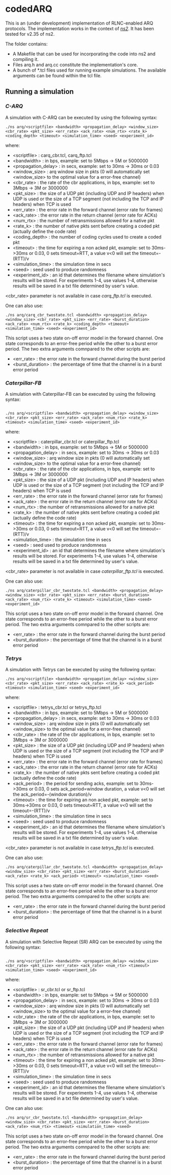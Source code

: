 # codedARQ

This is an (under development) implementation of RLNC-enabled ARQ protocols. The implementation works in the context of [_ns2_](https://www.isi.edu/nsnam/ns/). It has been tested for v2.35 of ns2.

The folder contains:
* A Makefile that can be used for incorporating the code into ns2 and compiling it.
* Files arq.h and arq.cc constitute the implementation's core.
* A bunch of \*.tcl files used for running example simulations. The available arguments can be found within the tcl file.

## Running a simulation

### _C-ARQ_

A simulation with C-ARQ can be executed by using the following syntax:

```
./ns arq/<scriptfile> <bandwidth> <propagation_delay> <window_size> <cbr_rate> <pkt_size> <err_rate> <ack_rate> <num_rtx> <rate_k> <coding_depth> <timeout> <simulation_time> <seed> <experiment_id>
```

where:

* \<scriptfile\> : carq_cbr.tcl, carq_ftp.tcl
* \<bandwidth\> : in bps, example: set to 5Mbps -> 5M or 5000000
* \<propagation_delay\> : in secs, example: set to 30ms -> 30ms or 0.03
* \<window_size\> : arq window size in pkts (0 will automatically set <window_size\> to the optimal value for a error-free channel)
* \<cbr_rate\> : the rate of the cbr applications, in bps, example: set to 3Mbps -> 3M or 3000000
* \<pkt_size\> : the size of a UDP pkt (including UDP and IP headers) when UDP is used or the size of a TCP segment (not including the TCP and IP headers) when TCP is used 
* \<err_rate\> : the error rate in the forward channel (error rate for frames)
* \<ack_rate\> : the error rate in the return channel (error rate for ACKs)
* \<num_rtx\> : the number of retransmissions allowed for a native pkt
* \<rate_k\> : the number of native pkts sent before creating a coded pkt (actually define the code rate)
* \<coding_depth\> : the number of coding cycles used to create a coded pkt
* \<timeout\> : the time for expiring a non acked pkt, example: set to 30ms->30ms or 0.03, 0 sets timeout=RTT, a value v<0 will set the timeout=-(RTT)/v
* \<simulation_time\> : the simulation time in secs
* \<seed\> : seed used to produce randomness
* \<experiment_id\> : an id that determines the filename where simulation's results will be stored. For experiments 1-4, use values 1-4, otherwise results will be saved in a txt file determined by user's value.


\<cbr_rate\> parameter is not available in case *carq_ftp.tcl* is executed.

One can also use:
```
./ns arq/carq_cbr_twostate.tcl <bandwidth> <propagation_delay> <window_size> <cbr_rate> <pkt_size> <err_rate> <burst_duration> <ack_rate> <num_rtx> <rate_k> <coding_depth> <timeout> <simulation_time> <seed> <experiment_id>
```
This script uses a two state on-off error model in the forward channel. One state corresponds to an error-free period while the other to a burst error period. The two extra arguments comnpared to the other scripts are:

* \<err_rate\> : the error rate in the forward channel during the burst period
* \<burst_duration> : the percentage of time that the channel is in a burst error period


### _Caterpillar-FB_

A simulation with Caterpillar-FB can be executed by using the following syntax:

```

./ns arq/<scriptfile> <bandwidth> <propagation_delay> <window_size> <cbr_rate> <pkt_size> <err_rate> <ack_rate> <num_rtx> <rate_k> <timeout> <simulation_time> <seed> <experiment_id>
```

where:

* \<scriptfile\> : caterpillar_cbr.tcl or caterpillar_ftp.tcl 
* \<bandwidth\> : in bps, example: set to 5Mbps -> 5M or 5000000
* \<propagation_delay\> : in secs, example: set to 30ms -> 30ms or 0.03
* \<window_size\> : arq window size in pkts (0 will automatically set <window_size\> to the optimal value for a error-free channel)
* \<cbr_rate\> : the rate of the cbr applications, in bps, example: set to 3Mbps -> 3M or 3000000
* \<pkt_size\> : the size of a UDP pkt (including UDP and IP headers) when UDP is used or the size of a TCP segment (not including the TCP and IP headers) when TCP is used
* \<err_rate\> : the error rate in the forward channel (error rate for frames)
* \<ack_rate\> : the error rate in the return channel (error rate for ACKs)
* \<num_rtx\> : the number of retransmissions allowed for a native pkt
* \<rate_k\> : the number of native pkts sent before creating a coded pkt (actually define the code rate)
* \<timeout\> : the time for expiring a non acked pkt, example: set to 30ms->30ms or 0.03, 0 sets timeout=RTT, a value v<0 will set the timeout=-(RTT)/v
* \<simulation_time\> : the simulation time in secs
* \<seed\> : seed used to produce randomness
* \<experiment_id\> : an id that determines the filename where simulation's results will be stored. For experiments 1-4, use values 1-4, otherwise results will be saved in a txt file determined by user's value.


\<cbr_rate\> parameter is not available in case *caterpillar_ftp.tcl* is executed.

One can also use:
```
./ns arq/caterpillar_cbr_twostate.tcl <bandwidth> <propagation_delay> <window_size> <cbr_rate> <pkt_size> <err_rate> <burst_duration> <ack_rate> <num_rtx> <rate_k> <timeout> <simulation_time> <seed> <experiment_id>
```
This script uses a two state on-off error model in the forward channel. One state corresponds to an error-free period while the other to a burst error period. The two extra arguments comnpared to the other scripts are:

* \<err_rate\> : the error rate in the forward channel during the burst period
* \<burst_duration> : the percentage of time that the channel is in a burst error period

### _Tetrys_

A simulation with Tetrys can be executed by using the following syntax:

```
./ns arq/<scriptfile> <bandwidth> <propagation_delay> <window_size> <cbr_rate> <pkt_size> <err_rate> <ack_rate> <rate_k> <ack_period> <timeout> <simulation_time> <seed> <experiment_id>
```

where:

* \<scriptfile\> : tetrys_cbr.tcl or tetrys_ftp.tcl 
* \<bandwidth\> : in bps, example: set to 5Mbps -> 5M or 5000000
* \<propagation_delay\> : in secs, example: set to 30ms -> 30ms or 0.03
* \<window_size\> : arq window size in pkts (0 will automatically set <window_size\> to the optimal value for a error-free channel)
* \<cbr_rate\> : the rate of the cbr applications, in bps, example: set to 3Mbps -> 3M or 3000000
* \<pkt_size\> : the size of a UDP pkt (including UDP and IP headers) when UDP is used or the size of a TCP segment (not including the TCP and IP headers) when TCP is used
* \<err_rate\> : the error rate in the forward channel (error rate for frames)
* \<ack_rate\> : the error rate in the return channel (error rate for ACKs)
* \<rate_k\> : the number of native pkts sent before creating a coded pkt (actually define the code rate)
* \<ack_period\> : the period for sending acks, example: set to 30ms->30ms or 0.03, 0 sets ack_period=window duration, a value v<0 will set the ack_period=-(window duration)/v
* \<timeout\> : the time for expiring an non acked pkt, example: set to 30ms->30ms or 0.03, 0 sets timeout=RTT, a value v<0 will set the timeout=-(RTT)/v
* \<simulation_time\> : the simulation time in secs
* \<seed\> : seed used to produce randomness
* \<experiment_id\> : an id that determines the filename where simulation's results will be stored. For experiments 1-4, use values 1-4, otherwise results will be saved in a txt file determined by user's value.

\<cbr_rate\> parameter is not available in case *tetrys_ftp.tcl* is executed.

One can also use:
```
./ns arq/caterpillar_cbr_twostate.tcl <bandwidth> <propagation_delay> <window_size> <cbr_rate> <pkt_size> <err_rate> <burst_duration> <ack_rate> <rate_k> <ack_period> <timeout> <simulation_time> <seed>
```
This script uses a two state on-off error model in the forward channel. One state corresponds to an error-free period while the other to a burst error period. The two extra arguments comnpared to the other scripts are:

* \<err_rate\> : the error rate in the forward channel during the burst period
* \<burst_duration> : the percentage of time that the channel is in a burst error period

### _Selective Repeat_

A simulation with Selective Repeat (SR) ARQ can be executed by using the following syntax:

```

./ns arq/<scriptfile> <bandwidth> <propagation_delay> <window_size> <cbr_rate> <pkt_size> <err_rate> <ack_rate> <num_rtx> <timeout> <simulation_time> <seed> <experiment_id>
```

where:

* \<scriptfile\> : sr_cbr.tcl or sr_ftp.tcl 
* \<bandwidth\> : in bps, example: set to 5Mbps -> 5M or 5000000
* \<propagation_delay\> : in secs, example: set to 30ms -> 30ms or 0.03
* \<window_size\> : arq window size in pkts (0 will automatically set <window_size\> to the optimal value for a error-free channel)
* \<cbr_rate\> : the rate of the cbr applications, in bps, example: set to 3Mbps -> 3M or 3000000
* \<pkt_size\> : the size of a UDP pkt (including UDP and IP headers) when UDP is used or the size of a TCP segment (not including the TCP and IP headers) when TCP is used
* \<err_rate\> : the error rate in the forward channel (error rate for frames)
* \<ack_rate\> : the error rate in the return channel (error rate for ACKs)
* \<num_rtx\> : the number of retransmissions allowed for a native pkt
* \<timeout\> : the time for expiring a non acked pkt, example: set to 30ms->30ms or 0.03, 0 sets timeout=RTT, a value v<0 will set the timeout=-(RTT)/v
* \<simulation_time\> : the simulation time in secs
* \<seed\> : seed used to produce randomness
* \<experiment_id\> : an id that determines the filename where simulation's results will be stored. For experiments 1-4, use values 1-4, otherwise results will be saved in a txt file determined by user's value.


One can also use:
```
./ns arq/sr_cbr_twostate.tcl <bandwidth> <propagation_delay> <window_size> <cbr_rate> <pkt_size> <err_rate> <burst_duration> <ack_rate> <num_rtx> <timeout> <simulation_time> <seed>
```
This script uses a two state on-off error model in the forward channel. One state corresponds to an error-free period while the other to a burst error period. The two extra arguments comnpared to the other scripts are:

* \<err_rate\> : the error rate in the forward channel during the burst period
* \<burst_duration> : the percentage of time that the channel is in a burst error period

